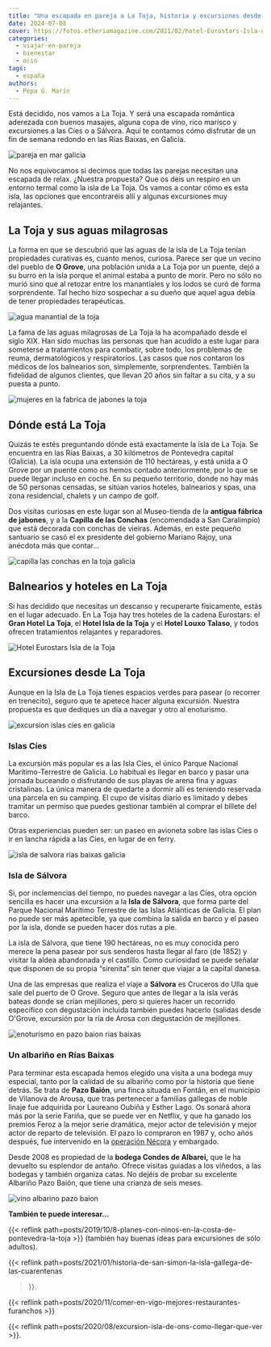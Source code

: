 ```yaml
---
title: "Una escapada en pareja a La Toja, historia y excursiones desde esta isla"
date: 2024-07-08
cover: https://fotos.etheriamagazine.com/2021/02/hotel-Eurostars-Isla-de-la-Toja.jpg
categories: 
  - viajar-en-pareja
  - bienestar
  - ocio
tags: 
  - españa
authors: 
  - Pepa G. Marín
---
```


Está decidido, nos vamos a La Toja. Y será una escapada romántica aderezada con buenos 
masajes, alguna copa de vino, rico marisco y excursiones a las Cíes o a Sálvora. Aquí te 
contamos cómo disfrutar de un fin de semana redondo en las Rías Baixas, en Galicia. 

![pareja en mar galicia](https://fotos.etheriamagazine.com/2021/02/viaje-romantico-galicia.jpg "Una escapada romántica y de relax siempre es buena idea. © Yoann Boyer")

No nos equivocamos si decimos que todas las parejas necesitan una escapada de relax. 
¿Nuestra propuesta? Que os deis un respiro en un entorno termal como la isla de La Toja. 
Os vamos a contar cómo es esta isla, las opciones que encontraréis allí y algunas 
excursiones muy relajantes. 

## La Toja y sus aguas milagrosas

La forma en que se descubrió que las aguas de la isla de La Toja tenían propiedades 
curativas es, cuanto menos, curiosa. Parece ser que un vecino del pueblo de **O Grove**, 
una población unida a La Toja por un puente, dejó a su burro en la isla porque el animal 
estaba a punto de morir. Pero no sólo no murió sino que al retozar entre los manantiales 
y los lodos se curó de forma sorprendente. Tal hecho hizo sospechar a su dueño que aquel 
agua debía de tener propiedades terapéuticas. 

![agua manantial de la toja](https://fotos.etheriamagazine.com/2021/02/manantial-la-toja.jpg "Fuente del manantial de La Toja. © Etheria M.")

La fama de las aguas milagrosas de La Toja la ha acompañado desde el siglo XIX. Han sido 
muchas las personas que han acudido a este lugar para someterse a tratamientos para 
combatir, sobre todo, los problemas de reuma, dermatológicos y respiratorios. Las casos 
que nos contaron los médicos de los balnearios son, simplemente, sorprendentes. También 
la fidelidad de algunos clientes, que llevan 20 años sin faltar a su cita, y a su puesta 
a punto. 

![mujeres en la fabrica de jabones la toja](https://fotos.etheriamagazine.com/2021/02/fabrica-jabones-la-toja.jpg "La elaboración de jabones era una tarea femenina. Imagen tomada en el Museo de La Toja. © Etheria M.")

## Dónde está La Toja

Quizás te estés preguntando dónde está exactamente la isla de La Toja. Se encuentra en 
las Rías Baixas, a 30 kilómetros de Pontevedra capital (Galicia). La isla ocupa una 
extensión de 110 hectáreas, y está unida a O Grove por un puente como os hemos contado 
anteriormente, por lo que se puede llegar incluso en coche. En su pequeño territorio, 
donde no hay más de 50 personas censadas, se sitúan varios hoteles, balnearios y spas, 
una zona residencial, chalets y un campo de golf. 

Dos visitas curiosas en este lugar son al Museo-tienda de la **antigua fábrica de 
jabones**, y a la **Capilla de las Conchas** (encomendada a San Caralimpio) que está 
decorada con conchas de vieiras. Además, en este pequeño santuario se casó el ex 
presidente del gobierno Mariano Rajoy, una anécdota más que contar... 

![capilla las conchas en la toja galicia](https://fotos.etheriamagazine.com/2021/02/capilla-las-conchas-toja-rajoy.jpg "Capilla de las Conchas, en La Toja. © Etheria M.")

## Balnearios y hoteles en La Toja

Si has decidido que necesitas un descanso y recuperarte físicamente, estás en el lugar 
adecuado. En La Toja hay tres hoteles de la cadena Eurostars: el **Gran Hotel La Toja**, 
el **Hotel Isla de la Toja** y el **Hotel Louxo** **Talaso**, y todos ofrecen 
tratamientos relajantes y reparadores. 

![Hotel Eurostars Isla de la Toja](https://fotos.etheriamagazine.com/2021/02/hotel-Eurostars-Isla-de-la-Toja.jpg "© Hotel Eurostars Isla de la Toja.")

## Excursiones desde La Toja

Aunque en la Isla de La Toja tienes espacios verdes para pasear (o recorrer en 
trenecito), seguro que te apetece hacer alguna excursión. Nuestra propuesta es que 
dediques un día a navegar y otro al enoturismo. 

![excursion islas cies en galicia](https://fotos.etheriamagazine.com/2021/02/islas-cies-galicia.jpg "Islas Cíes, el Caribe gallego. © Eduardo Casajús Gorostiaga")

### Islas Cíes

La excursión más popular es a las Isla Cíes, el único Parque Nacional Marítimo-Terrestre 
de Galicia. Lo habitual es llegar en barco y pasar una jornada buceando o disfrutando de 
sus playas de arena fina y aguas cristalinas. La única manera de quedarte a dormir allí 
es teniendo reservada una parcela en su camping. El cupo de visitas diario es limitado y 
debes tramitar un permiso que puedes gestionar también al comprar el billete del barco. 

Otras experiencias pueden ser: un paseo en avioneta sobre las islas Cíes o ir en lancha 
rápida a las Cíes, en lugar de en ferry. 

![isla de salvora rias baixas galicia](https://fotos.etheriamagazine.com/2021/02/isla-salvora-galicia.jpg "Isla de Sálvora, con su fortaleza y la sirenita frente al mar. © Eheria Magazine")

### Isla de Sálvora

Si, por inclemencias del tiempo, no puedes navegar a las Cíes, otra opción sencilla es 
hacer una excursión a la **Isla de Sálvora**, que forma parte del Parque Nacional 
Marítimo Terrestre de las Islas Atlánticas de Galicia. El plan no puede ser más 
apetecible, ya que combina la salida en barco y el paseo por la isla, donde se pueden 
hacer dos rutas a pie. 

La isla de Sálvora, que tiene 190 hectáreas, no es muy conocida pero merece la pena 
pasear por sus senderos hasta llegar al faro (de 1852) y visitar la aldea abandonada y 
el castillo. Como curiosidad se puede señalar que disponen de su propia “sirenita” sin 
tener que viajar a la capital danesa. 

Una de las empresas que realiza el viaje a **Sálvora** es Cruceros do Ulla que sale del 
puerto de O Grove. Seguro que antes de llegar a la isla verás bateas donde se crían 
mejillones, pero si quieres hacer un recorrido específico con degustación incluida 
también puedes hacerlo (salidas desde O'Grove, excursión por la ría de Arosa con 
degustación de mejillones. 

![enoturismo en pazo baion rias baixas](https://fotos.etheriamagazine.com/2021/02/pazo-baion-galicia.jpg "Pazo Baión (Vilanova de Arousa). © Etheria M.")

### Un albariño en Rías Baixas

Para terminar esta escapada hemos elegido una visita a una bodega muy especial, tanto 
por la calidad de su albariño como por la historia que tiene detrás. Se trata de **Pazo 
Baión**, una finca situada en Fontán, en el municipio de Vilanova de Arousa, que tras 
pertenecer a familias gallegas de noble linaje fue adquirida por Laureano Oubiña y 
Esther Lago. Os sonará ahora más por la serie Fariña, que se puede ver en Netflix, y que 
ha ganado los premios Feroz a la mejor serie dramática, mejor actor de televisión y 
mejor actor de reparto de televisión. El pazo lo compraron en 1987 y, ocho años después, 
fue intervenido en la [operación 
Nécora](https://www.elmundo.es/television/2018/04/11/5ace227546163f87298b4605.html) y 
embargado. 

Desde 2008 es propiedad de la **bodega Condes de Albarei,** que le ha devuelto su 
esplendor de antaño. Ofrece visitas guiadas a los viñedos, a las bodegas y también 
organiza catas. No dejéis de probar su excelente Albariño Pazo Baión, que tiene una 
crianza de seis meses. 

![vino albarino pazo baion](https://fotos.etheriamagazine.com/2021/02/albarino-pazo-baion.jpg "Albariño Pazo Baión. © Etheria M.")

**También te puede interesar...** 

{{< reflink path=posts/2019/10/8-planes-con-ninos-en-la-costa-de-pontevedra-la-toja >}} 
(también hay buenas ideas para excursiones de sólo adultos). 

{{< reflink path=posts/2021/01/historia-de-san-simon-la-isla-gallega-de-las-cuarentenas 
>}}. 

{{< reflink path=posts/2020/11/comer-en-vigo-mejores-restaurantes-furanchos >}} 

{{< reflink path=posts/2020/08/excursion-isla-de-ons-como-llegar-que-ver >}}.
